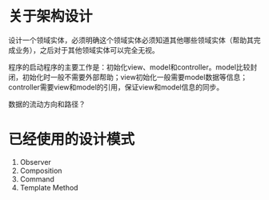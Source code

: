 关于架构设计
============

设计一个领域实体，必须明确这个领域实体必须知道其他哪些领域实体（帮助其完成业务），之后对于其他领域实体可以完全无视。

程序的启动程序的主要工作是：初始化view、model和controller。model比较封闭，初始化时一般不需要外部帮助；view初始化一般需要model数据等信息；controller需要view和model的引用，保证view和model信息的同步。

数据的流动方向和路径？


已经使用的设计模式
==================

1. Observer
2. Composition
3. Command
4. Template Method